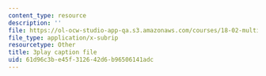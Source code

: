 ```yaml
---
content_type: resource
description: ''
file: https://ol-ocw-studio-app-qa.s3.amazonaws.com/courses/18-02-multivariable-calculus-fall-2007/61d96c3be45f312642d6b96506141adc_U1EcnfTKXJ0.srt
file_type: application/x-subrip
resourcetype: Other
title: 3play caption file
uid: 61d96c3b-e45f-3126-42d6-b96506141adc
---
```

